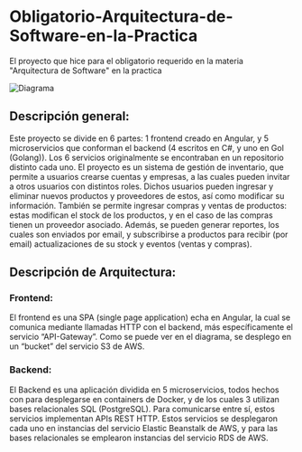 # Obligatorio-Arquitectura-de-Software-en-la-Practica
El proyecto que hice para el obligatorio requerido en la materia "Arquitectura de Software" en la practica 

![Diagrama](https://github.com/SantiagoBolumburu/Obligatorio-Arquitectura-de-Software-en-la-Practica/assets/80825160/25dc993f-49a1-4878-9181-78fdbc2a20a5)

## Descripción general:
Este proyecto se divide en 6 partes: 1 frontend creado en Angular, y 5 microservicios que conforman el backend (4 escritos en C#, y uno en Gol (Golang)). Los 6 servicios originalmente se encontraban en un repositorio distinto cada uno.
El proyecto es un sistema de gestión de inventario, que permite a usuarios crearse cuentas y empresas, a las cuales pueden invitar a otros usuarios con distintos roles. Dichos usuarios pueden ingresar y eliminar nuevos productos y proveedores de estos, así como modificar su información. También se permite ingresar compras y ventas de productos: estas modifican el stock de los productos, y en el caso de las compras tienen un proveedor asociado. Además, se pueden generar reportes, los cuales son enviados por email, y subscribirse a productos para recibir (por email) actualizaciones de su stock y eventos (ventas y compras).

## Descripción de Arquitectura:
### Frontend:
El frontend es una SPA (single page application) echa en Angular, la cual se comunica mediante llamadas HTTP con el backend, más específicamente el servicio “API-Gateway”. Como se puede ver en el diagrama, se desplego en un “bucket” del servicio S3 de AWS.
### Backend:
El Backend es una aplicación dividida en 5 microservicios, todos hechos con para desplegarse en containers de Docker, y de los cuales 3 utilizan bases relacionales SQL (PostgreSQL). Para comunicarse entre sí, estos servicios implementan APIs REST HTTP. Estos servicios se desplegaron cada uno en instancias del servicio Elastic Beanstalk de AWS, y para las bases relacionales se emplearon instancias del servicio RDS de AWS.
